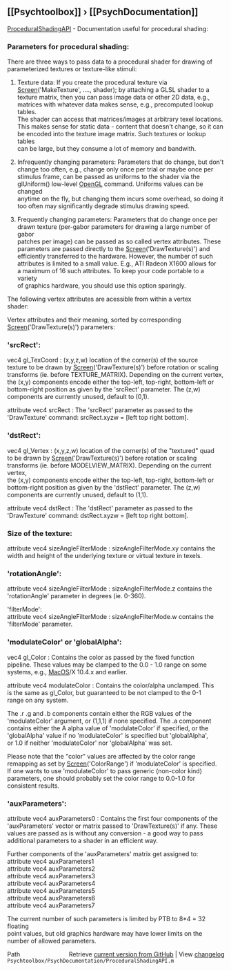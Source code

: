 ## [[Psychtoolbox]] &#8250; [[PsychDocumentation]]

[ProceduralShadingAPI](ProceduralShadingAPI) - Documentation useful for procedural shading:  
  
### Parameters for procedural shading:  
  
There are three ways to pass data to a procedural shader for drawing of  
parameterized textures or texture-like stimuli:  
  
1. Texture data: If you create the procedural texture via  
[Screen](Screen)('MakeTexture', ...., shader); by attaching a GLSL shader to a  
texture matrix, then you can pass image data or other 2D data, e.g.,  
matrices with whatever data makes sense, e.g., precomputed lookup tables.  
The shader can access that matrices/images at arbitrary texel locations.  
This makes sense for static data - content that doesn't change, so it can  
be encoded into the texture image matrix. Such textures or lookup tables  
can be large, but they consume a lot of memory and bandwith.  
  
2. Infrequently changing parameters: Parameters that do change, but don't  
change too often, e.g., change only once per trial or maybe once per  
stimulus frame, can be passed as uniforms to the shader via the  
glUniform() low-level [OpenGL](OpenGL) command. Uniforms values can be changed  
anytime on the fly, but changing them incurs some overhead, so doing it  
too often may significantly degrade stimulus drawing speed.  
  
3. Frequently changing parameters: Parameters that do change once per  
drawn texture (per-gabor parameters for drawing a large number of gabor  
patches per image) can be passed as so called vertex attributes. These  
parameters are passed directly to the [Screen](Screen)('DrawTexture(s)') and  
efficiently transferred to the hardware. However, the number of such  
attributes is limited to a small value. E.g., ATI Radeon X1600 allows for  
a maximum of 16 such attributes. To keep your code portable to a variety  
of graphics hardware, you should use this option sparingly.  
  
The following vertex attributes are acessible from within a vertex  
shader:  
  
Vertex attributes and their meaning, sorted by corresponding  
[Screen](Screen)('DrawTexture(s)') parameters:  
  
### 'srcRect':  
  
vec4 gl\_TexCoord : (x,y,z,w) location of the corner(s) of the source  
texture to be drawn by [Screen](Screen)('DrawTexture(s)') before rotation or scaling  
transforms (ie. before TEXTURE\_MATRIX). Depending on the current vertex,  
the (x,y) components encode either the top-left, top-right, bottom-left or  
bottom-right position as given by the 'srcRect' parameter. The (z,w)  
components are currently unused, default to (0,1).  
  
attribute vec4 srcRect : The 'srcRect' parameter as passed to the  
'DrawTexture' command: srcRect.xyzw = [left top right bottom].  
  
  
### 'dstRect':  
  
vec4 gl\_Vertex : (x,y,z,w) location of the corner(s) of the "textured" quad  
to be drawn by [Screen](Screen)('DrawTexture(s)') before rotation or scaling  
transforms (ie. before MODELVIEW\_MATRIX). Depending on the current vertex,  
the (x,y) components encode either the top-left, top-right, bottom-left or  
bottom-right position as given by the 'dstRect' parameter. The (z,w)  
components are currently unused, default to (1,1).  
  
attribute vec4 dstRect : The 'dstRect' parameter as passed to the  
'DrawTexture' command: dstRect.xyzw = [left top right bottom].  
  
  
### Size of the texture:  
  
attribute vec4 sizeAngleFilterMode : sizeAngleFilterMode.xy contains the  
width and height of the underlying texture or virtual texture in texels.  
  
  
### 'rotationAngle':  
  
attribute vec4 sizeAngleFilterMode : sizeAngleFilterMode.z contains the  
'rotationAngle' parameter in degrees (ie. 0-360).  
  
  
'filterMode':  
attribute vec4 sizeAngleFilterMode : sizeAngleFilterMode.w contains the  
'filterMode' parameter.  
  
  
### 'modulateColor' or 'globalAlpha':  
  
vec4 gl\_Color : Contains the color as passed by the fixed function  
pipeline. These values may be clamped to the 0.0 - 1.0 range on some  
systems, e.g., [MacOS](MacOS)/X 10.4.x and earlier.  
  
attribute vec4 modulateColor : Contains the color/alpha unclamped. This  
is the same as gl\_Color, but guaranteed to be not clamped to the 0-1  
range on any system.  
  
The .r .g and .b components contain either the RGB values of the  
'modulateColor' argument, or (1,1,1) if none specified. The .a component  
contains either the A alpha value of 'modulateColor' if specified, or the  
'globalAlpha' value if no 'modulateColor' is specified but 'globalAlpha',  
or 1.0 if neither 'modulateColor' nor 'globalAlpha' was set.  
  
Please note that the "color" values are affected by the color range  
remapping as set by [Screen](Screen)('ColorRange') if 'modulateColor' is specified.  
If one wants to use 'modulateColor' to pass generic (non-color kind)  
parameters, one should probably set the color range to 0.0-1.0 for  
consistent results.  
  
  
### 'auxParameters':  
  
attribute vec4 auxParameters0 : Contains the first four components of the  
'auxParameters' vector or matrix passed to 'DrawTexture(s)' if any. These  
values are passed as is without any conversion - a good way to pass  
additional parameters to a shader in an efficient way.  
  
Further components of the 'auxParameters' matrix get assigned to:  
attribute vec4 auxParameters1  
attribute vec4 auxParameters2  
attribute vec4 auxParameters3  
attribute vec4 auxParameters4  
attribute vec4 auxParameters5  
attribute vec4 auxParameters6  
attribute vec4 auxParameters7  
  
The current number of such parameters is limited by PTB to 8\*4 = 32 floating  
point values, but old graphics hardware may have lower limits on the  
number of allowed parameters.  




<div class="code_header" style="text-align:right;">
  <span style="float:left;">Path&nbsp;&nbsp;</span> <span class="counter">Retrieve <a href=
  "https://raw.github.com/Psychtoolbox-3/Psychtoolbox-3/beta/Psychtoolbox/PsychDocumentation/ProceduralShadingAPI.m">current version from GitHub</a> | View <a href=
  "https://github.com/Psychtoolbox-3/Psychtoolbox-3/commits/beta/Psychtoolbox/PsychDocumentation/ProceduralShadingAPI.m">changelog</a></span>
</div>
<div class="code">
  <code>Psychtoolbox/PsychDocumentation/ProceduralShadingAPI.m</code>
</div>

